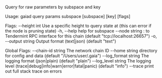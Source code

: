 Query for raw parameters by subspace and key

Usage:
  gaiad query params subspace [subspace] [key] [flags]

Flags:
      --height int      Use a specific height to query state at (this can error if the node is pruning state)
  -h, --help            help for subspace
      --node string     <host>:<port> to Tendermint RPC interface for this chain (default "tcp://localhost:26657")
  -o, --output string   Output format (text|json) (default "text")

Global Flags:
      --chain-id string     The network chain ID
      --home string         directory for config and data (default "/Users/user/.gaia")
      --log_format string   The logging format (json|plain) (default "plain")
      --log_level string    The logging level (trace|debug|info|warn|error|fatal|panic) (default "info")
      --trace               print out full stack trace on errors
